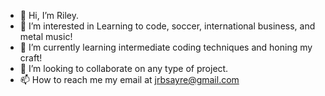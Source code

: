 - 👋 Hi, I’m Riley.
- 👀 I’m interested in Learning to code, soccer, international business, and metal music!
- 🌱 I’m currently learning intermediate coding techniques and honing my craft!
- 💞️ I’m looking to collaborate on any type of project.
- 📫 How to reach me my email at jrbsayre@gmail.com 

<!---
slayre88101/slayre88101 is a ✨ special ✨ repository because its `README.md` (this file) appears on your GitHub profile.
You can click the Preview link to take a look at your changes.
--->
